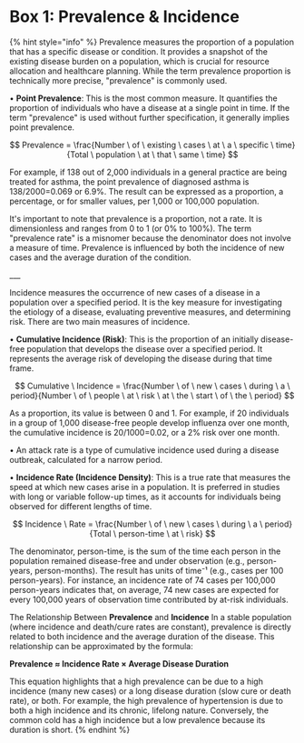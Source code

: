 # Box 1: Prevalence & Incidence

{% hint style="info" %}
Prevalence measures the proportion of a population that has a specific disease or condition. It provides a snapshot of the existing disease burden on a population, which is crucial for resource allocation and healthcare planning. While the term prevalence proportion is technically more precise, "prevalence" is commonly used.

• **Point Prevalence**: This is the most common measure. It quantifies the proportion of individuals who have a disease at a single point in time. If the term "prevalence" is used without further specification, it generally implies point prevalence.

$$
Prevalence = \frac{Number \ of \ existing \ cases \ at \ a \ specific \ time}{Total \ population \ at \ that \ same \ time}
$$

For example, if 138 out of 2,000 individuals in a general practice are being treated for asthma, the point prevalence of diagnosed asthma is 138/2000=0.069 or 6.9%. The result can be expressed as a proportion, a percentage, or for smaller values, per 1,000 or 100,000 population.

It's important to note that prevalence is a proportion, not a rate. It is dimensionless and ranges from 0 to 1 (or 0% to 100%). The term "prevalence rate" is a misnomer because the denominator does not involve a measure of time. Prevalence is influenced by both the incidence of new cases and the average duration of the condition.

\_\_\_

Incidence measures the occurrence of new cases of a disease in a population over a specified period. It is the key measure for investigating the etiology of a disease, evaluating preventive measures, and determining risk. There are two main measures of incidence.

• **Cumulative Incidence (Risk)**: This is the proportion of an initially disease-free population that develops the disease over a specified period. It represents the average risk of developing the disease during that time frame.

$$
Cumulative \ Incidence = \frac{Number \ of \ new \ cases \ during \ a \ period}{Number \ of \ people \ at \ risk \ at \ the \ start \ of \ the \ period}
$$

As a proportion, its value is between 0 and 1. For example, if 20 individuals in a group of 1,000 disease-free people develop influenza over one month, the cumulative incidence is 20/1000=0.02, or a 2% risk over one month.

• An attack rate is a type of cumulative incidence used during a disease outbreak, calculated for a narrow period.

• **Incidence Rate (Incidence Density)**: This is a true rate that measures the speed at which new cases arise in a population. It is preferred in studies with long or variable follow-up times, as it accounts for individuals being observed for different lengths of time.

$$
Incidence \ Rate = \frac{Number \ of \ new \ cases \ during \ a \ period}{Total \ person-time \ at \ risk}
$$

The denominator, person-time, is the sum of the time each person in the population remained disease-free and under observation (e.g., person-years, person-months). The result has units of time⁻¹ (e.g., cases per 100 person-years). For instance, an incidence rate of 74 cases per 100,000 person-years indicates that, on average, 74 new cases are expected for every 100,000 years of observation time contributed by at-risk individuals.

The Relationship Between **Prevalence** and **Incidence** In a stable population (where incidence and death/cure rates are constant), prevalence is directly related to both incidence and the average duration of the disease. This relationship can be approximated by the formula:

**Prevalence ≈ Incidence Rate × Average Disease Duration**

This equation highlights that a high prevalence can be due to a high incidence (many new cases) or a long disease duration (slow cure or death rate), or both. For example, the high prevalence of hypertension is due to both a high incidence and its chronic, lifelong nature. Conversely, the common cold has a high incidence but a low prevalence because its duration is short.
{% endhint %}
